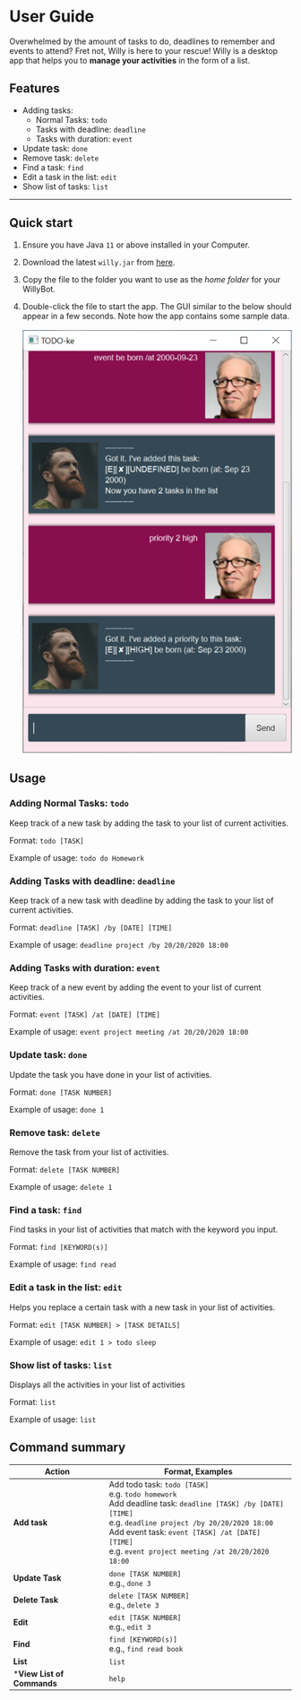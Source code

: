 # User Guide
Overwhelmed by the amount of tasks to do, deadlines to remember and events to attend? Fret not, Willy is here to your rescue!
Willy is a desktop app that helps you to **manage your activities** in the form of a list.

## Features 
* Adding tasks:
    - Normal Tasks: `todo`
    - Tasks with deadline: `deadline`
    - Tasks with duration: `event`
* Update task: `done`
* Remove task: `delete`
* Find a task: `find`
* Edit a task in the list: `edit`
* Show list of tasks: `list`

---------

## Quick start

1. Ensure you have Java `11` or above installed in your Computer.

1. Download the latest `willy.jar` from [here](https://github.com/se-edu/addressbook-level3/releases).

1. Copy the file to the folder you want to use as the _home folder_ for your WillyBot.

1. Double-click the file to start the app. The GUI similar to the below should appear in a few seconds. Note how the app contains some sample data.
<br><br>
   ![Ui](Ui.png)
   
## Usage

### Adding Normal Tasks: `todo`
Keep track of a new task by adding the task to your list of current activities.

Format: `todo [TASK]`

Example of usage: `todo do Homework`

### Adding Tasks with deadline: `deadline`
Keep track of a new task with deadline by adding the task to your list of current activities.

Format: `deadline [TASK] /by [DATE] [TIME]`

Example of usage: `deadline project /by 20/20/2020 18:00`

### Adding Tasks with duration: `event`
Keep track of a new event by adding the event to your list of current activities.

Format: `event [TASK] /at [DATE] [TIME]`

Example of usage: `event project meeting /at 20/20/2020 18:00`

### Update task: `done`
Update the task you have done in your list of activities.

Format: `done [TASK NUMBER]`

Example of usage: `done 1`

### Remove task: `delete`
Remove the task from your list of activities.

Format: `delete [TASK NUMBER]`

Example of usage: `delete 1`

### Find a task: `find`
Find tasks in your list of activities that match with the keyword you input.

Format: `find [KEYWORD(s)]`

Example of usage: `find read`

### Edit a task in the list: `edit`
Helps you replace a certain task with a new task in your list of activities.

Format: `edit [TASK NUMBER] > [TASK DETAILS]`

Example of usage: `edit 1 > todo sleep`

### Show list of tasks: `list`
Displays all the activities in your list of activities

Format: `list`

Example of usage: `list`

## Command summary

Action | Format, Examples
--------|------------------
**Add task** | Add todo task: `todo [TASK]` <br> e.g. `todo homework` <br> Add deadline task: `deadline [TASK] /by [DATE] [TIME]` <br> e.g. `deadline project /by 20/20/2020 18:00` <br> Add event task: `event [TASK] /at [DATE] [TIME]` <br> e.g. `event project meeting /at 20/20/2020 18:00`
**Update Task** | `done [TASK NUMBER]` <br> e.g., `done 3`
**Delete Task** | `delete [TASK NUMBER]`<br> e.g., `delete 3`
**Edit** | `edit [TASK NUMBER]`<br> e.g., `edit 3`
**Find** | `find [KEYWORD(s)]`<br> e.g., `find read book`
**List** | `list`
 ***View List of Commands** | `help`